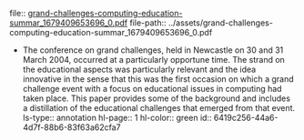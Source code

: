 file:: [grand-challenges-computing-education-summar_1679409653696_0.pdf](../assets/grand-challenges-computing-education-summar_1679409653696_0.pdf)
file-path:: ../assets/grand-challenges-computing-education-summar_1679409653696_0.pdf

- The conference on grand challenges, held in Newcastle on 30 and 31 March 2004, occurred at a particularly opportune time. The strand on the educational aspects was particularly relevant and the idea innovative in the sense that this was the first occasion on which a grand challenge event with a focus on educational issues in computing had taken place. This paper provides some of the background and includes a distillation of the educational challenges that emerged from that event.
  ls-type:: annotation
  hl-page:: 1
  hl-color:: green
  id:: 6419c256-44a6-4d7f-88b6-83f63a62cfa7